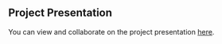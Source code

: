 ## Project Presentation

You can view and collaborate on the project presentation [here](https://docs.google.com/presentation/d/1ie2BMPnrj0Ofigf0Ip9YCqET6HcWT3x7lpLU-VQ2ets/edit?usp=sharing).
